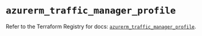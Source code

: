 # `azurerm_traffic_manager_profile`

Refer to the Terraform Registry for docs: [`azurerm_traffic_manager_profile`](https://registry.terraform.io/providers/hashicorp/azurerm/4.35.0/docs/resources/traffic_manager_profile).
